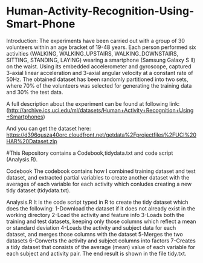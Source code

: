 # Human-Activity-Recognition-Using-Smart-Phone

Introduction:
The experiments have been carried out with a group of 30 volunteers within an age bracket of 19-48 years. Each person performed six activities (WALKING, WALKING_UPSTAIRS, WALKING_DOWNSTAIRS, SITTING, STANDING, LAYING) wearing a smartphone (Samsung Galaxy S II) on the waist. Using its embedded accelerometer and gyroscope, captured 3-axial linear acceleration and 3-axial angular velocity at a constant rate of 50Hz. The obtained dataset has been randomly partitioned into two sets, where 70% of the volunteers was selected for generating the training data and 30% the test data. 

A full description about the experiment can be found at following link: (http://archive.ics.uci.edu/ml/datasets/Human+Activity+Recognition+Using+Smartphones)

And you can get the dataset here:
https://d396qusza40orc.cloudfront.net/getdata%2Fprojectfiles%2FUCI%20HAR%20Dataset.zip

#This Repository contains a Codebook,tidydata.txt and code script (Analysis.R).

Codebook
The codebook contains how I combined training dataset and test dataset, and extracted partial variables to create another dataset with the averages of each variable for each activity which conludes creating a new tidy dataset (tidydata.txt).

Analysis.R
It is the code script typed in R to create the tidy dataset which does 
the following:
1-Download the dataset if it does not already exist in the working directory
2-Load the activity and feature info
3-Loads both the training and test datasets, keeping only those columns which reflect a mean or standard deviation
4-Loads the activity and subject data for each dataset, and merges those columns with the dataset
5-Merges the two datasets
6-Converts the activity and subject columns into factors
7-Creates a tidy dataset that consists of the average (mean) value of each variable for each subject and activity pair.
The end result is shown in the file tidy.txt.

